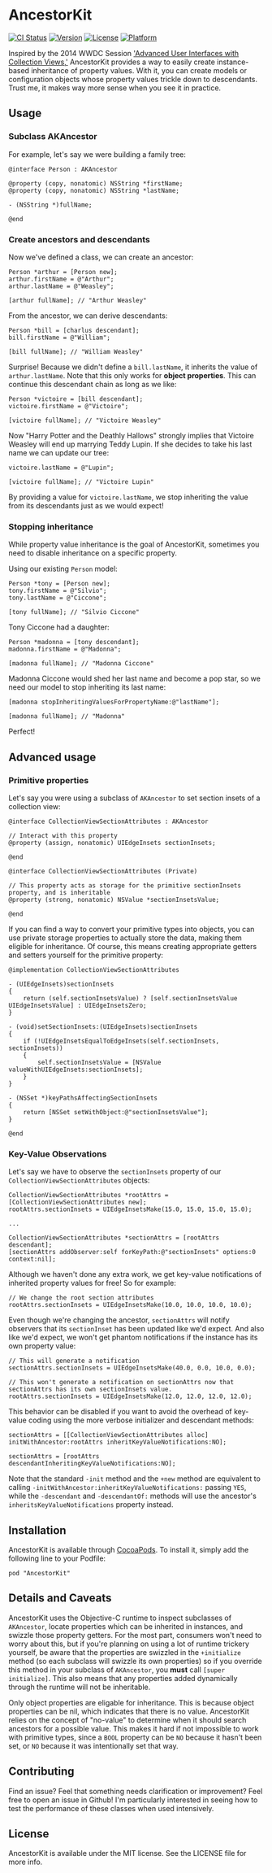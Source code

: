 # AncestorKit

[![CI Status](http://img.shields.io/travis/zradke/AncestorKit.svg?style=flat)](https://travis-ci.org/zradke/AncestorKit)
[![Version](https://img.shields.io/cocoapods/v/AncestorKit.svg?style=flat)](http://cocoadocs.org/docsets/AncestorKit)
[![License](https://img.shields.io/cocoapods/l/AncestorKit.svg?style=flat)](http://cocoadocs.org/docsets/AncestorKit)
[![Platform](https://img.shields.io/cocoapods/p/AncestorKit.svg?style=flat)](http://cocoadocs.org/docsets/AncestorKit)

Inspired by the 2014 WWDC Session ['Advanced User Interfaces with Collection Views,'](http://asciiwwdc.com/2014/sessions/232) AncestorKit provides a way to easily create instance-based inheritance of property values. With it, you can create models or configuration objects whose property values trickle down to descendants. Trust me, it makes way more sense when you see it in practice.

## Usage

### Subclass AKAncestor

For example, let's say we were building a family tree:

	@interface Person : AKAncestor
	
	@property (copy, nonatomic) NSString *firstName;
	@property (copy, nonatomic) NSString *lastName;
	
	- (NSString *)fullName;
	
	@end

### Create ancestors and descendants

Now we've defined a class, we can create an ancestor:

	Person *arthur = [Person new];
	arthur.firstName = @"Arthur";
	arthur.lastName = @"Weasley";
	
	[arthur fullName]; // "Arthur Weasley"

From the ancestor, we can derive descendants:

	Person *bill = [charlus descendant];
	bill.firstName = @"William";
	
	[bill fullName]; // "William Weasley"

Surprise! Because we didn't define a `bill.lastName`, it inherits the value of `arthur.lastName`. Note that this only works for **object properties**. This can continue this descendant chain as long as we like:

	Person *victoire = [bill descendant];
	victoire.firstName = @"Victoire";
	
	[victoire fullName]; // "Victoire Weasley"

Now "Harry Potter and the Deathly Hallows" strongly implies that Victoire Weasley will end up marrying Teddy Lupin. If she decides to take his last name we can update our tree:

	victoire.lastName = @"Lupin";
	
	[victoire fullName]; // "Victoire Lupin"
	
By providing a value for `victoire.lastName`, we stop inheriting the value from its descendants just as we would expect!

### Stopping inheritance

While property value inheritance is the goal of AncestorKit, sometimes you need to disable inheritance on a specific property.

Using our existing `Person` model:

	Person *tony = [Person new];
	tony.firstName = @"Silvio";
	tony.lastName = @"Ciccone";
	
	[tony fullName]; // "Silvio Ciccone"

Tony Ciccone had a daughter:

	Person *madonna = [tony descendant];
	madonna.firstName = @"Madonna";
	
	[madonna fullName]; // "Madonna Ciccone"

Madonna Ciccone would shed her last name and become a pop star, so we need our model to stop inheriting its last name:

	[madonna stopInheritingValuesForPropertyName:@"lastName"];
	
	[madonna fullName]; // "Madonna"

Perfect!

## Advanced usage

### Primitive properties

Let's say you were using a subclass of `AKAncestor` to set section insets of a collection view:

	@interface CollectionViewSectionAttributes : AKAncestor
	
	// Interact with this property
	@property (assign, nonatomic) UIEdgeInsets sectionInsets;
	
	@end
	
	@interface CollectionViewSectionAttributes (Private)
	
	// This property acts as storage for the primitive sectionInsets property, and is inheritable
	@property (strong, nonatomic) NSValue *sectionInsetsValue;
	
	@end

If you can find a way to convert your primitive types into objects, you can use private storage properties to actually store the data, making them eligible for inheritance. Of course, this means creating appropriate getters and setters yourself for the primitive property:

	@implementation CollectionViewSectionAttributes
	
	- (UIEdgeInsets)sectionInsets
	{
		return (self.sectionInsetsValue) ? [self.sectionInsetsValue UIEdgeInsetsValue] : UIEdgeInsetsZero;
	}
	
	- (void)setSectionInsets:(UIEdgeInsets)sectionInsets
	{
		if (!UIEdgeInsetsEqualToEdgeInsets(self.sectionInsets, sectionInsets))
		{
			self.sectionInsetsValue = [NSValue valueWithUIEdgeInsets:sectionInsets];
		}
	}
	
	- (NSSet *)keyPathsAffectingSectionInsets
	{
		return [NSSet setWithObject:@"sectionInsetsValue"];
	}
	
	@end

### Key-Value Observations

Let's say we have to observe the `sectionInsets` property of our `CollectionViewSectionAttributes` objects:

	CollectionViewSectionAttributes *rootAttrs = [CollectionViewSectionAttributes new];
	rootAttrs.sectionInsets = UIEdgeInsetsMake(15.0, 15.0, 15.0, 15.0);
	
	...
	
	CollectionViewSectionAttributes *sectionAttrs = [rootAttrs descendant];
	[sectionAttrs addObserver:self forKeyPath:@"sectionInsets" options:0 context:nil];
	
Although we haven't done any extra work, we get key-value notifications of inherited property values for free! So for example:

	// We change the root section attributes
	rootAttrs.sectionInsets = UIEdgeInsetsMake(10.0, 10.0, 10.0, 10.0);

Even though we're changing the ancestor, `sectionAttrs` will notify observers that its `sectionInset` has been updated like we'd expect. And also like we'd expect, we won't get phantom notifications if the instance has its own property value:

	// This will generate a notification
	sectionAttrs.sectionInsets = UIEdgeInsetsMake(40.0, 0.0, 10.0, 0.0);
	
	// This won't generate a notification on sectionAttrs now that sectionAttrs has its own sectionInsets value.
	rootAttrs.sectionInsets = UIEdgeInsetsMake(12.0, 12.0, 12.0, 12.0);

This behavior can be disabled if you want to avoid the overhead of key-value coding using the more verbose initializer and descendant methods:

	sectionAttrs = [[CollectionViewSectionAttributes alloc] initWithAncestor:rootAttrs inheritKeyValueNotifications:NO];
	
	sectionAttrs = [rootAttrs descendantInheritingKeyValueNotifications:NO];

Note that the standard `-init` method and the `+new` method are equivalent to calling `-initWithAncestor:inheritKeyValueNotifications:` passing `YES`, while the `-descendant` and `-descendantOf:` methods will use the ancestor's `inheritsKeyValueNotifications` property instead.

## Installation

AncestorKit is available through [CocoaPods](http://cocoapods.org). To install
it, simply add the following line to your Podfile:

    pod "AncestorKit"

## Details and Caveats

AncestorKit uses the Objective-C runtime to inspect subclasses of `AKAncestor`, locate properties which can be inherited in instances, and swizzle those property getters. For the most part, consumers won't need to worry about this, but if you're planning on using a lot of runtime trickery yourself, be aware that the properties are swizzled in the `+initialize` method (so each subclass will swizzle its own properties) so if you override this method in your subclass of `AKAncestor`, you **must** call `[super initialize]`. This also means that any properties added dynamically through the runtime will not be inheritable.

Only object properties are eligable for inheritance. This is because object properties can be nil, which indicates that there is no value. AncestorKit relies on the concept of "no-value" to determine when it should search ancestors for a possible value. This makes it hard if not impossible to work with primitive types, since a `BOOL` property can be `NO` because it hasn't been set, or `NO` because it was intentionally set that way.

## Contributing

Find an issue? Feel that something needs clarification or improvement? Feel free to open an issue in Github! I'm particularly interested in seeing how to test the performance of these classes when used intensively.

## License

AncestorKit is available under the MIT license. See the LICENSE file for more info.

